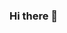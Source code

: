 ### Hi there 👋

<!--
[![@neerajbelsare's Holopin board](https://holopin.me/neerajbelsare)](https://holopin.io/@neerajbelsare)
-->
